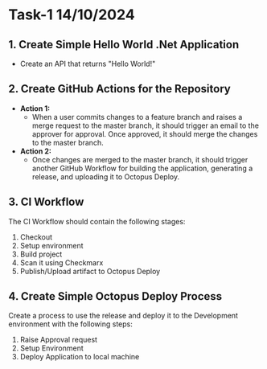 # Task-1 14/10/2024

## 1. Create Simple Hello World .Net Application
- Create an API that returns "Hello World!"

## 2. Create GitHub Actions for the Repository
- **Action 1:**
  - When a user commits changes to a feature branch and raises a merge request to the master branch, it should trigger an email to the approver for approval. Once approved, it should merge the changes to the master branch.
- **Action 2:**
  - Once changes are merged to the master branch, it should trigger another GitHub Workflow for building the application, generating a release, and uploading it to Octopus Deploy.

## 3. CI Workflow
The CI Workflow should contain the following stages:
1. Checkout
2. Setup environment
3. Build project
4. Scan it using Checkmarx
5. Publish/Upload artifact to Octopus Deploy

## 4. Create Simple Octopus Deploy Process
Create a process to use the release and deploy it to the Development environment with the following steps:
1. Raise Approval request
2. Setup Environment
3. Deploy Application to local machine

